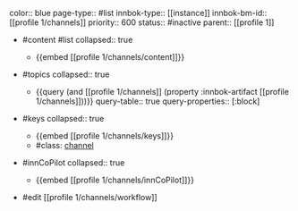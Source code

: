 color:: blue
page-type:: #list
innbok-type:: [[instance]]
innbok-bm-id:: [[profile 1/channels]]
priority:: 600
status:: #inactive
parent:: [[profile 1]]

- #content #list
  collapsed:: true
	- {{embed [[profile 1/channels/content]]}}
- #topics
   collapsed:: true
    - {{query (and [[profile 1/channels]] (property :innbok-artifact [[profile 1/channels]]))}}
      query-table:: true
      query-properties:: [:block]
- #keys
  collapsed:: true
	- {{embed [[profile 1/channels/keys]]}}
	- #class: [channel](https://go.innbok.com/#/page/innBoK%2Fclass%2Fchannel)
- #innCoPilot
   collapsed:: true
	 - {{embed [[profile 1/channels/innCoPilot]]}}

- #edit [[profile 1/channels/workflow]]

